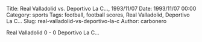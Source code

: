 Title: Real Valladolid vs. Deportivo La C…, 1993/11/07
Date: 1993/11/07 00:00
Category: sports
Tags: football, football scores, Real Valladolid, Deportivo La C…
Slug: real-valladolid-vs-deportivo-la-c
Author: carbonero


Real Valladolid 0 - 0 Deportivo La C…
